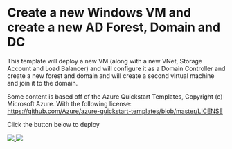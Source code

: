 # Create a new Windows VM and create a new AD Forest, Domain and DC

This template will deploy a new VM (along with a new VNet, Storage Account and Load Balancer) and will configure it as a Domain Controller and create a new forest and domain and will create a second virtual machine and join it to the domain.

Some content is based off of the Azure Quickstart Templates, Copyright (c) Microsoft Azure. With the following license: https://github.com/Azure/azure-quickstart-templates/blob/master/LICENSE



Click the button below to deploy

<a href="https://portal.azure.com/#create/Microsoft.Template/uri/https%3A%2F%2Fraw.githubusercontent.com%2Fteradici%2Fdeploy%2Fmaster%2Fdev%2Fdomain-controller%2Fazuredeploy.json" target="_blank">
    <img src="http://azuredeploy.net/deploybutton.png"/>
</a>
<a href="http://armviz.io/#/?load=https%3A%2F%2Fraw.githubusercontent.com%2Fteradici%2Fdeploy%2Fmaster%2Fdev%2Fdomain-controller%2Fazuredeploy.json" target="_blank">
    <img src="http://armviz.io/visualizebutton.png"/>
</a>
